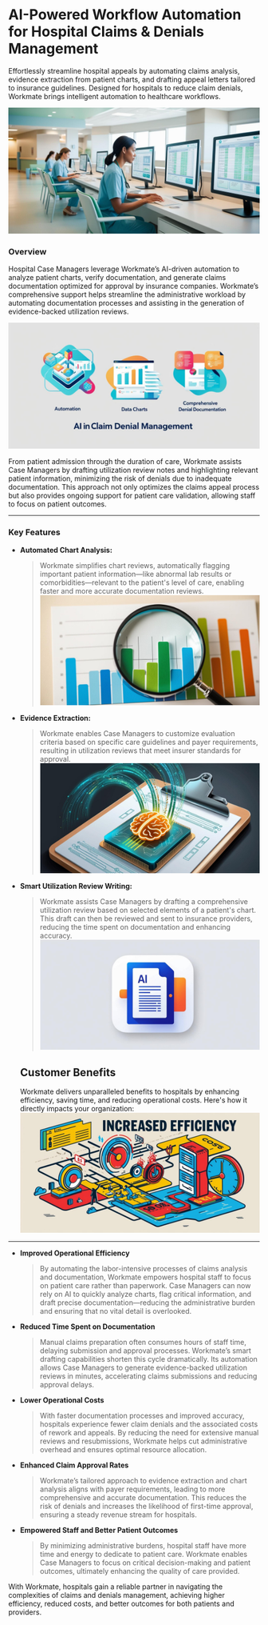 # AI-Powered Workflow Automation for Hospital Claims & Denials Management

Effortlessly streamline hospital appeals by automating claims analysis, evidence extraction from patient charts, and drafting appeal letters tailored to insurance guidelines. Designed for hospitals to reduce claim denials, Workmate brings intelligent automation to healthcare workflows.

![image hero](../blog-image/blog-3/blog-3-hero.png)

### Overview

Hospital Case Managers leverage Workmate’s AI-driven automation to analyze patient charts, verify documentation, and generate claims documentation optimized for approval by insurance companies. Workmate’s comprehensive support helps streamline the administrative workload by automating documentation processes and assisting in the generation of evidence-backed utilization reviews.

![image 1](../blog-image/blog-3/blog-3-p1.png)

From patient admission through the duration of care, Workmate assists Case Managers by drafting utilization review notes and highlighting relevant patient information, minimizing the risk of denials due to inadequate documentation. This approach not only optimizes the claims appeal process but also provides ongoing support for patient care validation, allowing staff to focus on patient outcomes.

---

### Key Features

- **Automated Chart Analysis:** 
  >Workmate simplifies chart reviews, automatically flagging important patient information—like abnormal lab results or comorbidities—relevant to the patient's level of care, enabling faster and more accurate documentation reviews.![image 2](../blog-image/blog-3/blog-3-p2.png)
- **Evidence Extraction:** 
  >Workmate enables Case Managers to customize evaluation criteria based on specific care guidelines and payer requirements, resulting in utilization reviews that meet insurer standards for approval.![image 3](../blog-image/blog-3/blog-3-p3.png)
- **Smart Utilization Review Writing:** 
  >Workmate assists Case Managers by drafting a comprehensive utilization review based on selected elements of a patient's chart. This draft can then be reviewed and sent to insurance providers, reducing the time spent on documentation and enhancing accuracy.![image 4](../blog-image/blog-3/blog-3-p4.png)


  ## Customer Benefits

  Workmate delivers unparalleled benefits to hospitals by enhancing efficiency, saving time, and reducing operational costs. Here's how it directly impacts your organization:
![image 5](../blog-image/blog-3/blog-3-p5.png)
---
- **Improved Operational Efficiency**
    >By automating the labor-intensive processes of claims analysis and documentation, Workmate empowers hospital staff to focus on patient care rather than paperwork. Case Managers can now rely on AI to quickly analyze charts, flag critical information, and draft precise documentation—reducing the administrative burden and ensuring that no vital detail is overlooked.
- **Reduced Time Spent on Documentation**
   >Manual claims preparation often consumes hours of staff time, delaying submission and approval processes. Workmate’s smart drafting capabilities shorten this cycle dramatically. Its automation allows Case Managers to generate evidence-backed utilization reviews in minutes, accelerating claims submissions and reducing approval delays.
- **Lower Operational Costs**
   >With faster documentation processes and improved accuracy, hospitals experience fewer claim denials and the associated costs of rework and appeals. By reducing the need for extensive manual reviews and resubmissions, Workmate helps cut administrative overhead and ensures optimal resource allocation.
- **Enhanced Claim Approval Rates**
   >Workmate’s tailored approach to evidence extraction and chart analysis aligns with payer requirements, leading to more comprehensive and accurate documentation. This reduces the risk of denials and increases the likelihood of first-time approval, ensuring a steady revenue stream for hospitals.
- **Empowered Staff and Better Patient Outcomes**
  >By minimizing administrative burdens, hospital staff have more time and energy to dedicate to patient care. Workmate enables Case Managers to focus on critical decision-making and patient outcomes, ultimately enhancing the quality of care provided.

With Workmate, hospitals gain a reliable partner in navigating the complexities of claims and denials management, achieving higher efficiency, reduced costs, and better outcomes for both patients and providers.

